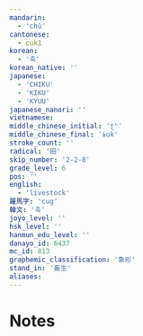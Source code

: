```yaml
---
mandarin:
  - 'chù'
cantonese:
  - cuk1
korean:
  - '축'
korean_native: ''
japanese:
  - 'CHIKU'
  - 'KIKU'
  - 'KYUU'
japanese_nanori: ''
vietnamese:
middle_chinese_initial: 'ʈʰ'
middle_chinese_final: 'ɨuk'
stroke_count: ''
radical: '田'
skip_number: '2-2-8'
grade_level: 6
pos: ''
english:
  - 'livestock'
羅馬字: 'cug'
韓文: '축'
joyo_level: ''
hsk_level: ''
hanmun_edu_level: ''
danayo_id: 6437
mc_id: 813
graphemic_classification: '象形'
stand_in: '畜生'
aliases:
---
```


# Notes
